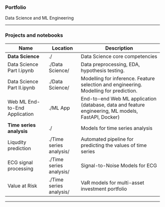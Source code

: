 ### Portfolio
Data Science and ML Engineering
****
### Projects and notebooks
| Name                    | Location          | Description                                                         |
|--------------------------------|-------------------|---------------------------------------------------------------------|
| **Data Science**  | ./                | Data Science core competencies     |
| Data Science Part I.ipynb | ./Data Science/    | Data preprocessing, EDA, hypothesis testing.      |
| Data Science Part II.ipynb | ./Data Science/   | Modelling for inference. Feature selection and engineering. Modelling for prediction. |
| Web ML End-to-End Application| ./ML App       | End-to-end Web ML application (database, data and feature engineering, ML models, FastAPI, Docker) |
| **Time series analysis** | ./         | Models for time series analysis                                        |
| Liqudity prediction| ./Time series analysis/       |Automated pipeline for predicting the values of time series    |
| ECG signal processing| ./Time series analysis/        | Signal-to-Noise Models for ECG                                        |  
| Value at Risk| ./Time series analysis/        |VaR models for multi-asset investment portfolio                                    |


***
